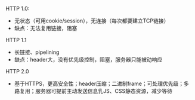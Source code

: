 HTTP 1.0:
- 无状态（可用cookie/session），无连接（每次都要建立TCP链接）
- 缺点：无法复用链接，阻塞

HTTP 1.1
- 长链接、pipelining
- 缺点：header大，没有优先级控制，阻塞，服务器只能被动响应

HTTP 2.0
- 基于HTTPS，更高安全性；header压缩；二进制frame；可处理优先级；多路复用；服务器可提前主动发送信息乳JS、CSS静态资源，减少等待
